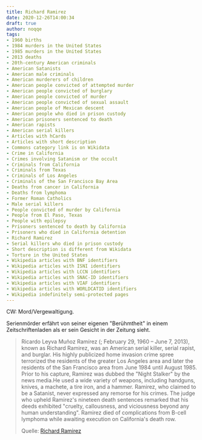 ```yaml
---
title: Richard Ramirez
date: 2020-12-26T14:00:34
draft: true
author: noqqe
tags:
- 1960 births
- 1984 murders in the United States
- 1985 murders in the United States
- 2013 deaths
- 20th-century American criminals
- American Satanists
- American male criminals
- American murderers of children
- American people convicted of attempted murder
- American people convicted of burglary
- American people convicted of murder
- American people convicted of sexual assault
- American people of Mexican descent
- American people who died in prison custody
- American prisoners sentenced to death
- American rapists
- American serial killers
- Articles with hCards
- Articles with short description
- Commons category link is on Wikidata
- Crime in California
- Crimes involving Satanism or the occult
- Criminals from California
- Criminals from Texas
- Criminals of Los Angeles
- Criminals of the San Francisco Bay Area
- Deaths from cancer in California
- Deaths from lymphoma
- Former Roman Catholics
- Male serial killers
- People convicted of murder by California
- People from El Paso, Texas
- People with epilepsy
- Prisoners sentenced to death by California
- Prisoners who died in California detention
- Richard Ramirez
- Serial killers who died in prison custody
- Short description is different from Wikidata
- Torture in the United States
- Wikipedia articles with BNF identifiers
- Wikipedia articles with ISNI identifiers
- Wikipedia articles with LCCN identifiers
- Wikipedia articles with SNAC-ID identifiers
- Wikipedia articles with VIAF identifiers
- Wikipedia articles with WORLDCATID identifiers
- Wikipedia indefinitely semi-protected pages
---
```


CW: Mord/Vergewaltigung.

Serienmörder erfährt von seiner eigenen "Berühmtheit" in einem Zeitschriftenladen als
er sein Gesicht in der Zeitung sieht.

> Ricardo Leyva Muñoz Ramírez (; February 29, 1960 – June 7, 2013), known as
> Richard Ramirez, was an American serial killer, serial rapist, and burglar.
> His highly publicized home invasion crime spree terrorized the residents of
> the greater Los Angeles area and later the residents of the San Francisco area
> from June 1984 until August 1985. Prior to his capture, Ramirez was dubbed the
> "Night Stalker" by the news media.He used a wide variety of weapons, including
> handguns, knives, a machete, a tire iron, and a hammer. Ramirez, who claimed
> to be a Satanist, never expressed any remorse for his crimes. The judge who
> upheld Ramirez's nineteen death sentences remarked that his deeds exhibited
> "cruelty, callousness, and viciousness beyond any human understanding".
> Ramirez died of complications from B-cell lymphoma while awaiting execution on
> California's death row.
>
> Quelle: [Richard Ramirez](https://en.wikipedia.org/wiki/Richard_Ramirez)
